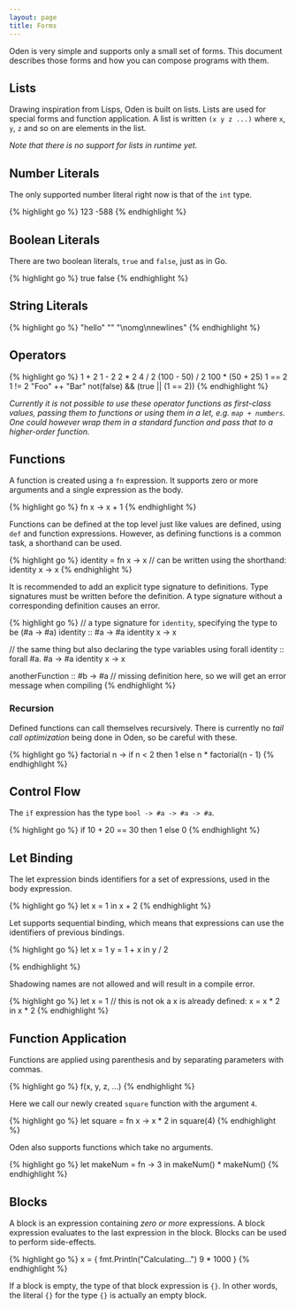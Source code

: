 ```yaml
---
layout: page
title: Forms
---
```


Oden is very simple and supports only a small set of forms. This document
describes those forms and how you can compose programs with them.

## Lists

Drawing inspiration from Lisps, Oden is built on lists. Lists are used for
special forms and function application. A list is written `(x y z ...)` where
`x`, `y`, `z` and so on are elements in the list.

*Note that there is no support for lists in runtime yet.*

## Number Literals

The only supported number literal right now is that of the `int` type.

{% highlight go %}
123
-588
{% endhighlight %}

## Boolean Literals

There are two boolean literals, `true` and `false`, just as in Go.

{% highlight go %}
true
false
{% endhighlight %}

## String Literals

{% highlight go %}
"hello"
""
"\nomg\nnewlines"
{% endhighlight %}

## Operators

{% highlight go %}
1 + 2
1 - 2
2 * 2
4 / 2
(100 - 50) / 2
100 * (50 + 25)
1 == 2
1 != 2
"Foo" ++ "Bar"
not(false) && (true || (1 == 2))
{% endhighlight %}

*Currently it is not possible to use these operator functions as first-class
values, passing them to functions or using them in a let,
e.g. `map + numbers`. One could however wrap them in a standard function and
pass that to a higher-order function.*

## Functions

A function is created using a `fn` expression. It supports zero or
more arguments and a single expression as the body.

{% highlight go %}
fn x -> x + 1
{% endhighlight %}

Functions can be defined at the top level just like values are defined, using
`def` and function expressions. However, as defining functions is a common
task, a shorthand can be used.

{% highlight go %}
identity = fn x -> x
// can be written using the shorthand:
identity x -> x
{% endhighlight %}

It is recommended to add an explicit type signature to definitions. Type
signatures must be written before the definition. A type signature without a
corresponding definition causes an error.

{% highlight go %}
// a type signature for `identity`, specifying the type to be (#a -> #a)
identity :: #a -> #a
identity x -> x

// the same thing but also declaring the type variables using forall
identity :: forall #a. #a -> #a
identity x -> x

anotherFunction :: #b -> #a
// missing definition here, so we will get an error message when compiling
{% endhighlight %}

### Recursion

Defined functions can call themselves recursively. There is currently no
*tail call optimization* being done in Oden, so be careful with these.

{% highlight go %}
factorial n -> if n < 2 then 1 else n * factorial(n - 1)
{% endhighlight %}

## Control Flow

The `if` expression has the type `bool -> #a -> #a -> #a`.

{% highlight go %}
if 10 + 20 == 30 then 1 else 0
{% endhighlight %}

## Let Binding

The let expression binds identifiers for a set of expressions, used
in the body expression.

{% highlight go %}
let x = 1 in x + 2
{% endhighlight %}

Let supports sequential binding, which means that expressions can
use the identifiers of previous bindings.

{% highlight go %}
let x = 1
    y = 1 + x
    in y / 2

{% endhighlight %}

Shadowing names are not allowed and will result in a compile error.

{% highlight go %}
let x = 1
    // this is not ok a x is already defined:
    x = x * 2
    in x * 2
{% endhighlight %}

## Function Application

Functions are applied using parenthesis and by separating parameters with
commas.

{% highlight go %}
f(x, y, z, ...)
{% endhighlight %}

Here we call our newly created `square` function with the argument `4`.

{% highlight go %}
let square = fn x -> x * 2 in square(4)
{% endhighlight %}

Oden also supports functions which take no arguments.

{% highlight go %}
let makeNum = fn -> 3 in makeNum() * makeNum()
{% endhighlight %}

## Blocks

A block is an expression containing *zero or more* expressions. A block
expression evaluates to the last expression in the block. Blocks can be used to
perform side-effects.

{% highlight go %}
x = {
  fmt.Println("Calculating...")
  9 * 1000
}
{% endhighlight %}

If a block is empty, the type of that block expression is `{}`. In other words,
the literal `{}` for the type `{}` is actually an empty block.
